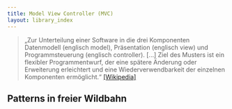 ```yaml
---
title: Model View Controller (MVC)
layout: library_index
---
```


> „Zur Unterteilung einer Software in die drei Komponenten Datenmodell (englisch model), Präsentation (englisch view) und Programmsteuerung (englisch controller). [...] Ziel des Musters ist ein flexibler Programmentwurf, der eine spätere Änderung oder Erweiterung erleichtert und eine Wiederverwendbarkeit der einzelnen Komponenten ermöglicht.“ [[Wikipedia]](https://de.wikipedia.org/wiki/Model_View_Controller)

## Patterns in freier Wildbahn
